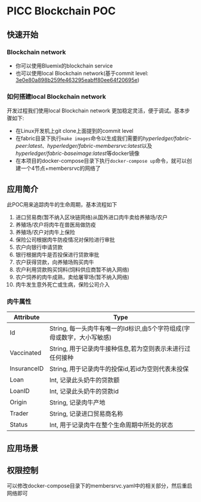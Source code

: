 # PICC Blockchain POC

## 快速开始
### Blockchain network
- 你可以使用Bluemix的blockchain service
- 也可以使用local Blockchain network(基于commit level: [3e0e80a898b259fe463295eabff80ee64f20695e](https://github.com/hyperledger-archives/fabric/commit/3e0e80a898b259fe463295eabff80ee64f20695e))
### 如何搭建local Blockchain network
开发过程我们使用local Blockchain network 更加稳定灵活，便于调试。基本步骤如下:
- 在Linux开发机上git clone上面提到的commit level
- 在fabric目录下执行`make images`命令以生成我们需要的*hyperledger/fabric-peer:latest*、*hyperledger/fabric-membersrvc:latest*以及*hyperledger/fabric-baseimage:latest*等docker镜像
- 在本项目的docker-compose目录下执行`docker-compose up`命令，就可以创建一个4节点+membersrvc的网络了

## 应用简介
此POC用来追踪肉牛的生命周期，基本流程如下
1. 进口贸易商(暂不纳入区块链网络)从国外进口肉牛卖给养殖场/农户
2. 养殖场/农户将肉牛在兽医局做防疫
3. 养殖场/农户对肉牛上保险
4. 保险公司根据肉牛防疫情况对保险进行审批
5. 农户向银行申请贷款
6. 银行根据肉牛是否投保进行贷款审批
7. 农户获得贷款，向养殖场购买肉牛
8. 农户利用贷款购买饲料(饲料供应商暂不纳入网络)
  1. 农户饲养的肉牛成熟，卖给屠宰场(暂不纳入网络)
  2. 肉牛发生意外死亡或生病，保险公司介入

### 肉牛属性
| Attribute       | Type                                                                                                  |
| --------------- | ----------------------------------------------------------------------------------------------------- |
| Id              | String, 每一头肉牛有唯一的Id标识,由5个字符组成(字母或数字，大小写敏感)                                        |
| Vaccinated      | String, 用于记录肉牛接种信息,若为空则表示未进行过任何接种                                                   |
| InsuranceID     | String, 用于记录肉牛的投保id,若id为空则代表未投保                                                         |
| Loan            | Int, 记录此头奶牛的贷款额                                                                                |
| LoanID          | Int, 记录此头奶牛的贷款id                                                                                |
| Origin          | String, 记录肉牛产地                                                                                   |
| Trader          | String, 记录进口贸易商名称                                                                              |
| Status          | Int, 用于记录肉牛在整个生命周期中所处的状态                                                                |

## 应用场景

## 权限控制
可以修改docker-compose目录下的membersrvc.yaml中的相关部分，然后重启网络即可
